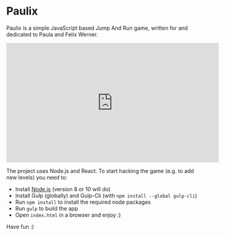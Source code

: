 # Paulix

Paulix is a simple JavaScript based Jump And Run game, written for and dedicated to Paula and Felix Werner.

<iframe width="560" height="315" src="https://www.youtube-nocookie.com/embed/9it4nePtYUA" frameborder="0" allow="accelerometer; autoplay; encrypted-media; gyroscope; picture-in-picture" allowfullscreen></iframe>

The project uses Node.js and React. To start hacking the game (e.g. to add new levels) you need to:

*   Install [Node.js](https://nodejs.org/en/) (version 8 or 10 will do)
*   Install Gulp (globally) and Gulp-Cli (with `npm install --global gulp-cli`)
*   Run `npm install` to install the required node packages
*   Run `gulp` to build the app
*   Open `index.html` in a browser and enjoy :) 

Have fun :)